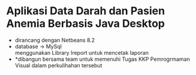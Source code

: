 # Aplikasi Data Darah dan Pasien Anemia Berbasis Java Desktop
- dirancang dengan Netbeans 8.2
- database -> MySql <br/>
menggunakan Library Ireport untuk mencetak laporan
- *dibangun bersama team untuk memenuhi Tugas KKP Pemrogrmaman Visual dalam perkulihahan tersebut
